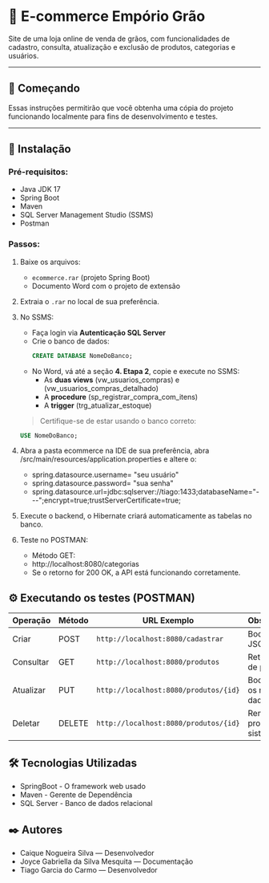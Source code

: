 # 🛒 E-commerce Empório Grão
Site de uma loja online de venda de grãos, com funcionalidades de cadastro, consulta, atualização e exclusão de produtos, categorias e usuários.

---

## 🚀 Começando
Essas instruções permitirão que você obtenha uma cópia do projeto funcionando localmente para fins de desenvolvimento e testes.

---

## 🔧 Instalação

### Pré-requisitos:
- Java JDK 17
- Spring Boot
- Maven
- SQL Server Management Studio (SSMS)
- Postman

### Passos:

1. Baixe os arquivos:
   - `ecommerce.rar` (projeto Spring Boot)
   - Documento Word com o projeto de extensão

2. Extraia o `.rar` no local de sua preferência.

3. No SSMS:
   - Faça login via **Autenticação SQL Server**
   - Crie o banco de dados:
     ```sql
     CREATE DATABASE NomeDoBanco;
     ```
   - No Word, vá até a seção **4. Etapa 2**, copie e execute no SSMS:
     - As **duas views** (vw_usuarios_compras) e (vw_usuarios_compras_detalhado)
     - A **procedure** (sp_registrar_compra_com_itens)
     - A **trigger** (trg_atualizar_estoque)
   > Certifique-se de estar usando o banco correto:
   ```sql
   USE NomeDoBanco;

  6. Abra a pasta ecommerce na IDE de sua preferência, abra /src/main/resources/application.properties e altere o:
     - spring.datasource.username= "seu usuário"
     - spring.datasource.password= "sua senha"
     - spring.datasource.url=jdbc:sqlserver://tiago:1433;databaseName="---";encrypt=true;trustServerCertificate=true;
  8. Execute o backend, o Hibernate criará automaticamente as tabelas no banco.
  9. Teste no POSTMAN:
     - Método GET:
     - http://localhost:8080/categorias
     - Se o retorno for 200 OK, a API está funcionando corretamente.

 ## ⚙️ Executando os testes (POSTMAN)
  | Operação  | Método | URL Exemplo                           | Observação                |
  | --------- | ------ | ------------------------------------- | ------------------------- |
  | Criar     | POST   | `http://localhost:8080/cadastrar`     | Body em JSON              |
  | Consultar | GET    | `http://localhost:8080/produtos`      | Retorna lista de produtos |
  | Atualizar | PUT    | `http://localhost:8080/produtos/{id}` | Body com os novos dados   |
  | Deletar   | DELETE | `http://localhost:8080/produtos/{id}` | Remove produto do sistema |
 

  ## 🛠️ Tecnologias Utilizadas
  - SpringBoot - O framework web usado
  - Maven - Gerente de Dependência
  - SQL Server - Banco de dados relacional

  ## ✒️ Autores
  - Caique Nogueira Silva — Desenvolvedor
  - Joyce Gabriella da Silva Mesquita — Documentação
  - Tiago Garcia do Carmo — Desenvolvedor
